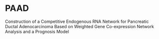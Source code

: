 # PAAD
Construction of a Competitive Endogenous RNA Network for Pancreatic Ductal Adenocarcinoma Based on Weighted Gene Co-expression Network Analysis and a Prognosis Model
